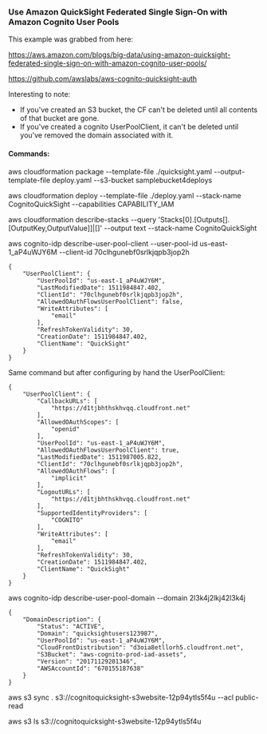 ### Use Amazon QuickSight Federated Single Sign-On with Amazon Cognito User Pools

This example was grabbed from here:

https://aws.amazon.com/blogs/big-data/using-amazon-quicksight-federated-single-sign-on-with-amazon-cognito-user-pools/

https://github.com/awslabs/aws-cognito-quicksight-auth




Interesting to note:
- If you've created an S3 bucket, the CF can't be deleted until all contents of that bucket are gone.
- If you've created a cognito UserPoolClient, it can't be deleted until you've removed the domain associated with it.



#### Commands:

aws cloudformation package --template-file ./quicksight.yaml --output-template-file deploy.yaml --s3-bucket samplebucket4deploys

aws cloudformation deploy --template-file ./deploy.yaml --stack-name CognitoQuickSight --capabilities CAPABILITY_IAM

aws cloudformation describe-stacks --query 'Stacks[0].[Outputs[].[OutputKey,OutputValue]]|[]' --output text --stack-name CognitoQuickSight

aws cognito-idp describe-user-pool-client --user-pool-id us-east-1_aP4uWJY6M --client-id 70clhgunebf0srlkjqpb3jop2h
```
{
    "UserPoolClient": {
        "UserPoolId": "us-east-1_aP4uWJY6M", 
        "LastModifiedDate": 1511984847.402, 
        "ClientId": "70clhgunebf0srlkjqpb3jop2h", 
        "AllowedOAuthFlowsUserPoolClient": false, 
        "WriteAttributes": [
            "email"
        ], 
        "RefreshTokenValidity": 30, 
        "CreationDate": 1511984847.402, 
        "ClientName": "QuickSight"
    }
}
```

Same command but after configuring by hand the UserPoolClient:

```
{
    "UserPoolClient": {
        "CallbackURLs": [
            "https://d1tjbhthskhvqq.cloudfront.net"
        ], 
        "AllowedOAuthScopes": [
            "openid"
        ], 
        "UserPoolId": "us-east-1_aP4uWJY6M", 
        "AllowedOAuthFlowsUserPoolClient": true, 
        "LastModifiedDate": 1511987005.822, 
        "ClientId": "70clhgunebf0srlkjqpb3jop2h", 
        "AllowedOAuthFlows": [
            "implicit"
        ], 
        "LogoutURLs": [
            "https://d1tjbhthskhvqq.cloudfront.net"
        ], 
        "SupportedIdentityProviders": [
            "COGNITO"
        ], 
        "WriteAttributes": [
            "email"
        ], 
        "RefreshTokenValidity": 30, 
        "CreationDate": 1511984847.402, 
        "ClientName": "QuickSight"
    }
}
```
aws cognito-idp describe-user-pool-domain --domain 2l3k4j2lkj42l3k4j

```
{
    "DomainDescription": {
        "Status": "ACTIVE", 
        "Domain": "quicksightusers123987", 
        "UserPoolId": "us-east-1_aP4uWJY6M", 
        "CloudFrontDistribution": "d3oia8etllorh5.cloudfront.net", 
        "S3Bucket": "aws-cognito-prod-iad-assets", 
        "Version": "20171129201346", 
        "AWSAccountId": "670155187638"
    }
}
```


aws s3 sync .  s3://cognitoquicksight-s3website-12p94ytls5f4u --acl public-read 

aws s3 ls s3://cognitoquicksight-s3website-12p94ytls5f4u

